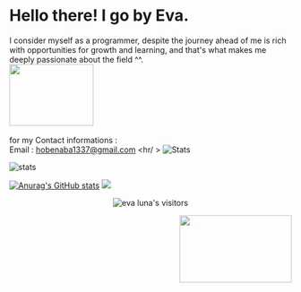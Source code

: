 # Hello there! I go by Eva.
I consider myself as a programmer, despite the journey ahead of me is rich with opportunities for growth and learning, and that's what makes me deeply passionate about the field ^^.         <br /><img src="https://media2.giphy.com/media/v1.Y2lkPTc5MGI3NjExZXZ3NWJpaGpwZ2lsZWk2cDE5amg5cXN3ZzNnZHNtNHdudGo4aXhrYSZlcD12MV9pbnRlcm5hbF9naWZfYnlfaWQmY3Q9cw/p6ZVGS8zQbQIqH8G6l/giphy.gif" width="150" height="110"><br />                  
for my Contact informations :                                            
Email : hobenaba1337@gmail.com
<hr/ >
![Stats](https://github-readme-stats.vercel.app/api?username=hobenaba&include_all_commits=true&count_private=true&show_icons=true&line_height=30&theme=aura)

![stats](https://github-readme-stats.vercel.app/api/top-langs/?username=hobenaba&layout=compact&theme=aura)

[![Anurag's GitHub stats](https://github-readme-stats.vercel.app/api?username=hobenaba&count_private=true&&theme=aura)](https://github.com/anuraghazra/github-readme-stats)
<img src="https://github-readme-stats.vercel.app/api/top-langs?username=hobenaba&show_icons=true&locale=en&layout=compact&theme=aura" /> </br >
<p align="center">
<img alt="eva luna's visitors" src="https://komarev.com/ghpvc/?username=hobenaba&color=AA98A9&style=flat&label=visitors" />
</p>
<p align="right">
<img src="https://media0.giphy.com/media/v1.Y2lkPTc5MGI3NjExNzMwcW1nZ2R2OWR5aXZlZngxeG8weXQzMGl4cm9jeXFrbWZ2em80NCZlcD12MV9pbnRlcm5hbF9naWZfYnlfaWQmY3Q9cw/bs3w1SsWV0hJZDOpWr/giphy.gif" width="200" height="120">
</p>
